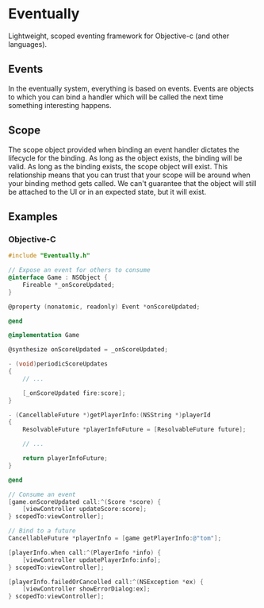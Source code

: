 # Eventually

Lightweight, scoped eventing framework for Objective-c (and other languages).

## Events

In the eventually system, everything is based on events. Events are objects to which you can
bind a handler which will be called the next time something interesting happens.

## Scope

The scope object provided when binding an event handler dictates the lifecycle for the 
binding. As long as the object exists, the binding will be valid. As long as the binding 
exists, the scope object will exist. This relationship means that you can trust that your 
scope will be around when your binding method gets called. We can't guarantee that the object
will still be attached to the UI or in an expected state, but it will exist.

## Examples

### Objective-C

```objective-c
#include "Eventually.h"

// Expose an event for others to consume
@interface Game : NSObject {
    Fireable *_onScoreUpdated;
}

@property (nonatomic, readonly) Event *onScoreUpdated;

@end

@implementation Game

@synthesize onScoreUpdated = _onScoreUpdated;

- (void)periodicScoreUpdates
{
    // ...

    [_onScoreUpdated fire:score];
}

- (CancellableFuture *)getPlayerInfo:(NSString *)playerId
{
    ResolvableFuture *playerInfoFuture = [ResolvableFuture future];

    // ...

    return playerInfoFuture;
}

@end

// Consume an event
[game.onScoreUpdated call:^(Score *score) {
    [viewController updateScore:score];
} scopedTo:viewController];

// Bind to a future
CancellableFuture *playerInfo = [game getPlayerInfo:@"tom"];

[playerInfo.when call:^(PlayerInfo *info) {
    [viewController updatePlayerInfo:info];
} scopedTo:viewController];

[playerInfo.failedOrCancelled call:^(NSException *ex) {
    [viewController showErrorDialog:ex];
} scopedTo:viewController];

```
